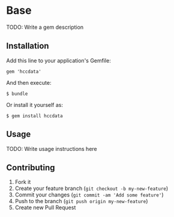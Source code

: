 # Base

TODO: Write a gem description

## Installation

Add this line to your application's Gemfile:

    gem 'hccdata'

And then execute:

    $ bundle

Or install it yourself as:

    $ gem install hccdata

## Usage

TODO: Write usage instructions here

## Contributing

1. Fork it
2. Create your feature branch (`git checkout -b my-new-feature`)
3. Commit your changes (`git commit -am 'Add some feature'`)
4. Push to the branch (`git push origin my-new-feature`)
5. Create new Pull Request
